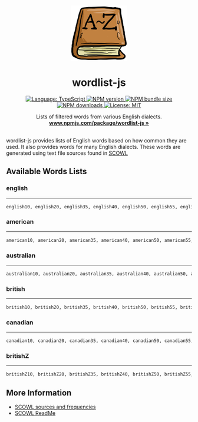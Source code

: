 <p align="center">
  <br />
  <img width="150" height="150" src="./dictionary.png" alt="Logo">
  <h1 align="center"><b>wordlist-js</b></h1>
  <div align="center">
    <a href="https://www.typescriptlang.org/">
      <img src="https://img.shields.io/badge/Language-Typescript-%233178C6.svg?style=flat&logo=typescript" alt="Language: TypeScript">
    </a>
    <a href="https://www.npmjs.com/package/wordlist-js">
      <img src="https://img.shields.io/npm/v/wordlist-js" alt="NPM version">
    </a>
    <a href="https://www.npmjs.com/package/wordlist-js">
      <img src="https://img.shields.io/bundlephobia/min/wordlist-js" alt="NPM bundle size">
    </a>
    <a href="https://www.npmjs.com/package/wordlist-js">
      <img src="https://img.shields.io/npm/dw/wordlist-js" alt="NPM downloads">
    </a>
    <a href="https://github.com/jordanshatford/wordlist-js/blob/main/LICENSE">
      <img src="https://img.shields.io/badge/License-MIT-black.svg?style=flat&logo=license" alt="License: MIT">
    </a>
  </div>
  <p align="center">
    Lists of filtered words from various English dialects.
    <br />
    <a href="https://www.npmjs.com/package/wordlist-js"><strong>www.npmjs.com/package/wordlist-js »</strong></a>
    <br />
    <br />
  </p>
</p>

wordlist-js provides lists of English words based on how common they are used. It also provides words for many English dialects. These words are generated using text file sources found in [SCOWL](http://wordlist.aspell.net/)

## Available Words Lists
### english
---
```sh
english10, english20, english35, english40, english50, english55, english60, englishAll
```
### american
---
```sh
american10, american20, american35, american40, american50, american55, american60, americanAll
```
### australian
---
```sh
australian10, australian20, australian35, australian40, australian50, australian55, australian60, australianAll
```
### british
---
```sh
british10, british20, british35, british40, british50, british55, british60, britishAll
```
### canadian
---
```sh
canadian10, canadian20, canadian35, canadian40, canadian50, canadian55, canadian60, canadianAll
```
### britishZ
---
```sh
britishZ10, britishZ20, britishZ35, britishZ40, britishZ50, britishZ55, britishZ60, britishZAll
```

## More Information
  - [SCOWL sources and frequencies](./src/assets/README.md)
  - [SCOWL ReadMe](http://wordlist.aspell.net/scowl-readme/)
